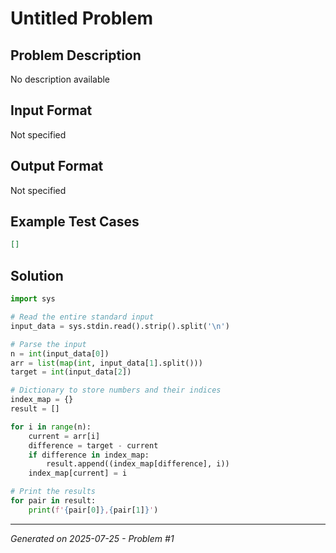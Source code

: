 # Untitled Problem

## Problem Description
No description available

## Input Format
Not specified

## Output Format
Not specified

## Example Test Cases
```json
[]
```

## Solution
```python
import sys

# Read the entire standard input
input_data = sys.stdin.read().strip().split('\n')

# Parse the input
n = int(input_data[0])
arr = list(map(int, input_data[1].split()))
target = int(input_data[2])

# Dictionary to store numbers and their indices
index_map = {}
result = []

for i in range(n):
    current = arr[i]
    difference = target - current
    if difference in index_map:
        result.append((index_map[difference], i))
    index_map[current] = i

# Print the results
for pair in result:
    print(f'{pair[0]},{pair[1]}')
```

---
*Generated on 2025-07-25 - Problem #1*